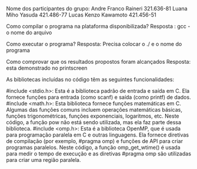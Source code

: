 Nome dos participantes do grupo: Andre Franco Raineri 321.636-81 Luana Miho Yasuda 421.486-77 Lucas Kenzo Kawamoto 421.456-51

Como compilar o programa na plataforma disponibilizada? Resposta : gcc -o nome do arquivo

Como executar o programa? Resposta: Precisa colocar o ./ e o nome do programa

Como comprovar que os resultados propostos foram alcançados Resposta: esta demonstrado no printscreen


As bibliotecas incluídas no  código têm as seguintes funcionalidades:

#include <stdio.h>: Esta é a biblioteca padrão de entrada e saída em C. Ela fornece funções para entrada (como scanf) e saída (como printf) de dados.
#include <math.h>: Esta biblioteca fornece funções matemáticas em C. Algumas das funções comuns incluem operações matemáticas básicas, funções trigonométricas, funções exponenciais, logaritmos, etc. Neste código, a função pow não está sendo utilizada, mas ela faz parte dessa biblioteca.
#include <omp.h>: Esta é a biblioteca OpenMP, que é usada para programação paralela em C e outras linguagens. Ela fornece diretivas de compilação (por exemplo, #pragma omp) e funções de API para criar programas paralelos. Neste código, a função omp_get_wtime() é usada para medir o tempo de execução e as diretivas #pragma omp são utilizadas para criar uma região paralela.

